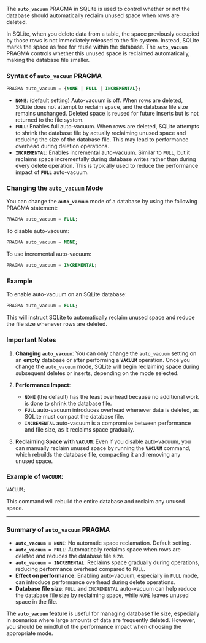 The **`auto_vacuum`** PRAGMA in SQLite is used to control whether or not the database should automatically reclaim unused space when rows are deleted. 

In SQLite, when you delete data from a table, the space previously occupied by those rows is not immediately released to the file system. Instead, SQLite marks the space as free for reuse within the database. The **`auto_vacuum`** PRAGMA controls whether this unused space is reclaimed automatically, making the database file smaller.

### Syntax of `auto_vacuum` PRAGMA

```sql
PRAGMA auto_vacuum = {NONE | FULL | INCREMENTAL};
```

- **`NONE`**: (default setting) Auto-vacuum is off. When rows are deleted, SQLite does not attempt to reclaim space, and the database file size remains unchanged. Deleted space is reused for future inserts but is not returned to the file system.
- **`FULL`**: Enables full auto-vacuum. When rows are deleted, SQLite attempts to shrink the database file by actually reclaiming unused space and reducing the size of the database file. This may lead to performance overhead during deletion operations.
- **`INCREMENTAL`**: Enables incremental auto-vacuum. Similar to `FULL`, but it reclaims space incrementally during database writes rather than during every delete operation. This is typically used to reduce the performance impact of **`FULL`** auto-vacuum.

### Changing the `auto_vacuum` Mode

You can change the **`auto_vacuum`** mode of a database by using the following PRAGMA statement:

```sql
PRAGMA auto_vacuum = FULL;
```

To disable auto-vacuum:

```sql
PRAGMA auto_vacuum = NONE;
```

To use incremental auto-vacuum:

```sql
PRAGMA auto_vacuum = INCREMENTAL;
```

### Example

To enable auto-vacuum on an SQLite database:

```sql
PRAGMA auto_vacuum = FULL;
```

This will instruct SQLite to automatically reclaim unused space and reduce the file size whenever rows are deleted.

### Important Notes

1. **Changing `auto_vacuum`**: You can only change the `auto_vacuum` setting on an **empty** database or after performing a **`VACUUM`** operation. Once you change the `auto_vacuum` mode, SQLite will begin reclaiming space during subsequent deletes or inserts, depending on the mode selected.
   
2. **Performance Impact**: 
   - **`NONE`** (the default) has the least overhead because no additional work is done to shrink the database file.
   - **`FULL`** auto-vacuum introduces overhead whenever data is deleted, as SQLite must compact the database file.
   - **`INCREMENTAL`** auto-vacuum is a compromise between performance and file size, as it reclaims space gradually.

3. **Reclaiming Space with `VACUUM`**: Even if you disable auto-vacuum, you can manually reclaim unused space by running the **`VACUUM`** command, which rebuilds the database file, compacting it and removing any unused space.

### Example of `VACUUM`:

```sql
VACUUM;
```

This command will rebuild the entire database and reclaim any unused space.

---

### Summary of `auto_vacuum` PRAGMA

- **`auto_vacuum = NONE`**: No automatic space reclamation. Default setting.
- **`auto_vacuum = FULL`**: Automatically reclaims space when rows are deleted and reduces the database file size.
- **`auto_vacuum = INCREMENTAL`**: Reclaims space gradually during operations, reducing performance overhead compared to `FULL`.
- **Effect on performance**: Enabling auto-vacuum, especially in `FULL` mode, can introduce performance overhead during delete operations.
- **Database file size**: `FULL` and `INCREMENTAL` auto-vacuum can help reduce the database file size by reclaiming space, while `NONE` leaves unused space in the file.

The **`auto_vacuum`** feature is useful for managing database file size, especially in scenarios where large amounts of data are frequently deleted. However, you should be mindful of the performance impact when choosing the appropriate mode.
